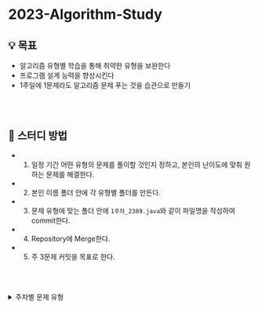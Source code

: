 # 2023-Algorithm-Study

## 💡 목표
* 알고리즘 유형별 학습을 통해 취약한 유형을 보완한다
* 프로그램 설계 능력을 향상시킨다
* 1주일에 1문제라도 알고리즘 문제 푸는 것을 습관으로 만들기

<br><br>

## 📝 스터디 방법
* 1. 일정 기간 어떤 유형의 문제를 풀이할 것인지 정하고, 본인의 난이도에 맞춰 원하는 문제를 해결한다.
* 2. 본인 이름 폴더 안에 각 유형별 폴더를 만든다.
* 3. 문제 유형에 맞는 폴더 안에 `1주차_2389.java`와 같이 파일명을 작성하여 commit한다.
* 4. Repository에 Merge한다.
* 5. 주 3문제 커밋을 목표로 한다.

<br><br>


<details>
    <summary>주차별 문제 유형</summary><br>

| 1주차 (05.21 ~ 05.27) | BFS |
| :------: | :------: |

</details>

